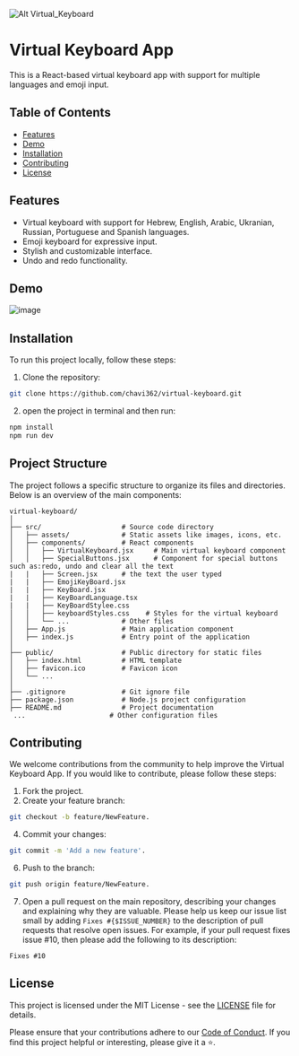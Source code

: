![Alt Virtual_Keyboard](https://github.com/solvman/virtual-keyboard/assets/4379350/947b49ba-c81d-484b-ae95-044452553101)

# Virtual Keyboard App

This is a React-based virtual keyboard app with support for multiple languages and emoji input.

## Table of Contents

- [Features](#features)
- [Demo](#demo)
- [Installation](#installation)
- [Contributing](#contributing)
- [License](#license)

## Features

- Virtual keyboard with support for Hebrew, English, Arabic, Ukranian, Russian, Portuguese and Spanish languages.
- Emoji keyboard for expressive input.
- Stylish and customizable interface.
- Undo and redo functionality.

## Demo

![image](https://github.com/chavi362/virtual-keyboard/assets/140444217/1826a4d9-f853-43a3-a7fd-53f36ad57e1d)

## Installation

To run this project locally, follow these steps:

1. Clone the repository:

```bash
git clone https://github.com/chavi362/virtual-keyboard.git
```
   
2. open the project in terminal and then run:
```bash
npm install
npm run dev
```

## Project Structure

The project follows a specific structure to organize its files and directories. Below is an overview of the main components:

```plaintext
virtual-keyboard/
│
├── src/                    # Source code directory
│   ├── assets/             # Static assets like images, icons, etc.
│   ├── components/         # React components
│   │   ├── VirtualKeyboard.jsx     # Main virtual keyboard component
│   │   ├── SpecialButtons.jsx      # Component for special buttons such as:redo, undo and clear all the text
|   |   ├── Screen.jsx      # the text the user typed
|   |   ├── EmojiKeyBoard.jsx             
|   |   ├── KeyBoard.jsx
|   |   ├── KeyBoardLanguage.tsx
|   |   ├── KeyBoardStylee.css  
│   │   ├── keyboardStyles.css    # Styles for the virtual keyboard
│   │   └── ...             # Other files
│   ├── App.js              # Main application component
│   ├── index.js            # Entry point of the application
│
├── public/                 # Public directory for static files
│   ├── index.html          # HTML template
│   ├── favicon.ico         # Favicon icon
│   └── ...
│
├── .gitignore              # Git ignore file
├── package.json            # Node.js project configuration
├── README.md               # Project documentation
 ...                     # Other configuration files
```

## Contributing

We welcome contributions from the community to help improve the Virtual Keyboard App. If you would like to contribute, please follow these steps:

1. Fork the project.
2. Create your feature branch:
```bash
git checkout -b feature/NewFeature.
```
4. Commit your changes:
```bash
git commit -m 'Add a new feature'.
```
6. Push to the branch:
```bash
git push origin feature/NewFeature.
```

7. Open a pull request on the main repository, describing your changes and explaining why they are valuable.
Please help us keep our issue list small by adding `Fixes #{$ISSUE_NUMBER}` to the description of pull requests that resolve open issues.
For example, if your pull request fixes issue #10, then please add the following to its description:
```
Fixes #10
```

## License

This project is licensed under the MIT License - see the [LICENSE](/LICENSE) file for details. 

Please ensure that your contributions adhere to our [Code of Conduct](CODE_OF_CONDUCT.md). If you find this project helpful or interesting, please give it a ⭐️.

